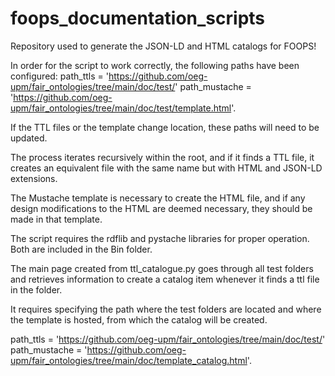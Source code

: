 # foops_documentation_scripts

Repository used to generate the JSON-LD and HTML catalogs for FOOPS!

In order for the script to work correctly, the following paths have been configured:
path_ttls = 'https://github.com/oeg-upm/fair_ontologies/tree/main/doc/test/'
path_mustache = 'https://github.com/oeg-upm/fair_ontologies/tree/main/doc/test/template.html'.

If the TTL files or the template change location, these paths will need to be updated.

The process iterates recursively within the root, and if it finds a TTL file, it creates an equivalent file with the same name but with HTML and JSON-LD extensions.

The Mustache template is necessary to create the HTML file, and if any design modifications to the HTML are deemed necessary, they should be made in that template.

The script requires the rdflib and pystache libraries for proper operation. Both are included in the Bin folder.

The main page created from ttl_catalogue.py goes through all test folders and retrieves information to create a catalog item whenever it finds a ttl file in the folder.

It requires specifying the path where the test folders are located and where the template is hosted, from which the catalog will be created.

path_ttls = 'https://github.com/oeg-upm/fair_ontologies/tree/main/doc/test/'
path_mustache = 'https://github.com/oeg-upm/fair_ontologies/tree/main/doc/template_catalog.html'.
